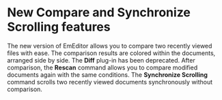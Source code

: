 # New Compare and Synchronize Scrolling features

The new version of EmEditor allows you to compare two recently viewed files with ease. The comparison results are colored within the documents, arranged side by side. The **Diff** plug-in has been deprecated. After comparison, the
**Rescan** command allows you to compare modified documents again with the same conditions. The **Synchronize Scrolling** command scrolls two recently viewed documents synchronously without comparison.
